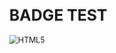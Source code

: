 # BADGE TEST
![HTML5](https://img.shields.io/badge/html5-%23E34F26.svg?style=for-the-badge&logo=htmlacademy&logoColor=white)
